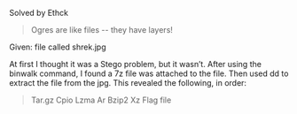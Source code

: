 Solved by Ethck

> Ogres are like files -- they have layers!

Given: file called shrek.jpg

At first I thought it was a Stego problem, but it wasn’t.
After using the binwalk command, I found a 7z file was attached to the file.
Then used dd to extract the file from the jpg. This revealed the following, in order:

> Tar.gz
> Cpio
> Lzma
> Ar
> Bzip2
> Xz
> Flag file

